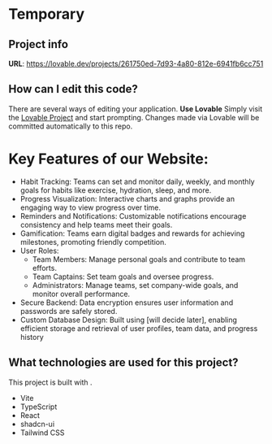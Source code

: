 # Temporary

## Project info
**URL**: https://lovable.dev/projects/261750ed-7d93-4a80-812e-6941fb6cc751
## How can I edit this code?
There are several ways of editing your application.
**Use Lovable**
Simply visit the [Lovable Project](https://lovable.dev/projects/261750ed-7d93-4a80-812e-6941fb6cc751) and start prompting.
Changes made via Lovable will be committed automatically to this repo.



# Key Features of our Website:
- Habit Tracking: Teams can set and monitor daily, weekly, and monthly goals for habits like exercise, hydration, sleep, and more.
- Progress Visualization: Interactive charts and graphs provide an engaging way to view progress over time.
- Reminders and Notifications: Customizable notifications encourage consistency and help teams meet their goals.
- Gamification: Teams earn digital badges and rewards for achieving milestones, promoting friendly competition.
- User Roles:
  - Team Members: Manage personal goals and contribute to team efforts.
  - Team Captains: Set team goals and oversee progress.
  - Administrators: Manage teams, set company-wide goals, and monitor overall performance.
- Secure Backend: Data encryption ensures user information and passwords are safely stored.
- Custom Database Design: Built using [will decide later], enabling efficient storage and retrieval of user profiles, team data, and progress history

## What technologies are used for this project?

This project is built with .

- Vite
- TypeScript
- React
- shadcn-ui
- Tailwind CSS


